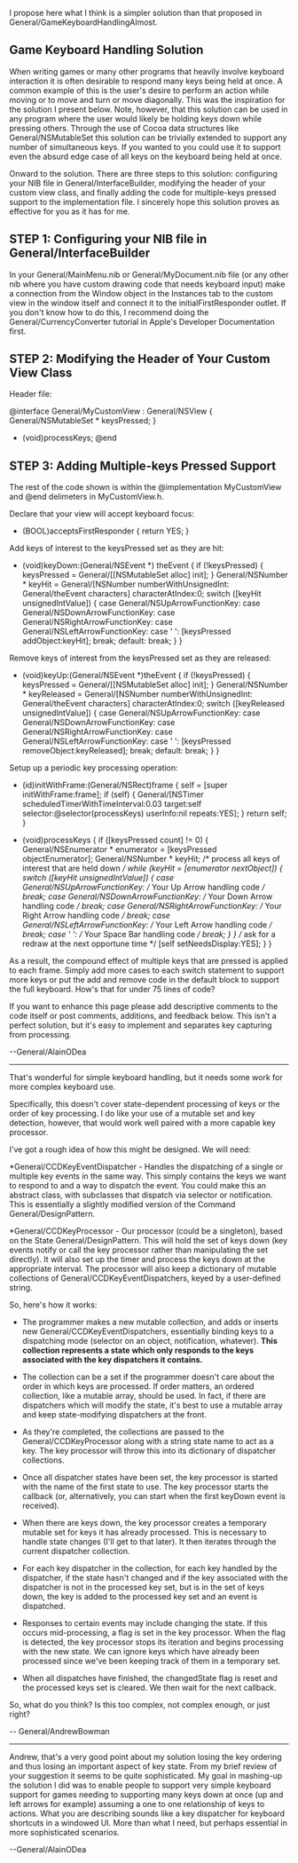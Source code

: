 I propose here what I think is a simpler solution than that proposed in General/GameKeyboardHandlingAlmost.

Game Keyboard Handling Solution
----

When writing games or many other programs that heavily involve keyboard interaction it is often desirable to respond many keys being held at once. A common example of this is the user's desire to perform an action while moving or to move and turn or move diagonally. This was the inspiration for the solution I present below. Note, however, that this solution can be used in any program where the user would likely be holding keys down while pressing others. Through the use of Cocoa data structures like General/NSMutableSet this solution can be trivially extended to support any number of simultaneous keys. If you wanted to you could use it to support even the absurd edge case of all keys on the keyboard being held at once.

Onward to the solution. There are three steps to this solution: configuring your NIB file in General/InterfaceBuilder, modifying the header of your custom view class, and finally adding the code for multiple-keys pressed support to the implementation file. I sincerely hope this solution proves as effective for you as it has for me.

STEP 1: Configuring your NIB file in General/InterfaceBuilder
----
In your General/MainMenu.nib or General/MyDocument.nib file (or any other nib where you have custom drawing code that needs keyboard input) make a connection from the Window object in the Instances tab to the custom view in the window itself and connect it to the     initialFirstResponder outlet. If you don't know how to do this, I recommend doing the General/CurrencyConverter tutorial in Apple's Developer Documentation first.

STEP 2: Modifying the Header of Your Custom View Class
----
Header file:
    
@interface General/MyCustomView : General/NSView
{
  General/NSMutableSet * keysPressed;
}
- (void)processKeys;
@end


STEP 3: Adding Multiple-keys Pressed Support
----
The rest of the code shown is within the @implementation M<nowiki/>yCustomView and @end delimeters in M<nowiki/>yCustomView.h.

Declare that your view will accept keyboard focus:
    
- (BOOL)acceptsFirstResponder {
  return YES;
}


Add keys of interest to the keysPressed set as they are hit:
    
- (void)keyDown:(General/NSEvent *) theEvent {
  if (!keysPressed) {
    keysPressed = General/[[NSMutableSet alloc] init];
  }
  General/NSNumber * keyHit = General/[NSNumber numberWithUnsignedInt:
    General/theEvent characters] characterAtIndex:0;
  switch ([keyHit unsignedIntValue]) {
    case General/NSUpArrowFunctionKey:
    case General/NSDownArrowFunctionKey:
    case General/NSRightArrowFunctionKey:
    case General/NSLeftArrowFunctionKey:
    case ' ':
      [keysPressed addObject:keyHit];
      break;
    default:
      break;
  }
}


Remove keys of interest from the keysPressed set as they are released:
    
- (void)keyUp:(General/NSEvent *)theEvent {
  if (!keysPressed) {
    keysPressed = General/[[NSMutableSet alloc] init];
  }
  General/NSNumber * keyReleased = General/[NSNumber numberWithUnsignedInt:
    General/theEvent characters] characterAtIndex:0;
  switch ([keyReleased unsignedIntValue]) {
    case General/NSUpArrowFunctionKey:
    case General/NSDownArrowFunctionKey:
    case General/NSRightArrowFunctionKey:
    case General/NSLeftArrowFunctionKey:
    case ' ':
      [keysPressed removeObject:keyReleased];
      break;
    default:
      break;
  }
}


Setup up a periodic key processing operation:
    
- (id)initWithFrame:(General/NSRect)frame {
  self = [super initWithFrame:frame];
  if (self) {
    General/[NSTimer scheduledTimerWithTimeInterval:0.03
                                     target:self
                                   selector:@selector(processKeys)
                                   userInfo:nil repeats:YES];
  }
  return self;
}

- (void)processKeys {
  if ([keysPressed count] != 0) {
    General/NSEnumerator * enumerator = [keysPressed objectEnumerator];
    General/NSNumber * keyHit;
    /* process all keys of interest that are held down */
    while (keyHit = [enumerator nextObject]) {
      switch ([keyHit unsignedIntValue]) {
        case General/NSUpArrowFunctionKey:
          /* Your Up Arrow handling code */
          break;
        case General/NSDownArrowFunctionKey:
          /* Your Down Arrow handling code */
          break;
        case General/NSRightArrowFunctionKey:
          /* Your Right Arrow handling code */
          break;
        case General/NSLeftArrowFunctionKey:
          /* Your Left Arrow handling code */
          break;
        case ' ':
          /* Your Space Bar handling code */
          break;
      }
    }
    /* ask for a redraw at the next opportune time */
    [self setNeedsDisplay:YES];
  }
}


As a result, the compound effect of multiple keys that are pressed is applied to each frame. Simply add more     cases to each switch statement to support more keys or put the add and remove code in the     default block to support the full keyboard.  How's that for under 75 lines of code?

If you want to enhance this page please add descriptive comments to the code itself or post comments, additions, and feedback below. This isn't a perfect solution, but it's easy to implement and separates key capturing from processing.

--General/AlainODea

----

That's wonderful for simple keyboard handling, but it needs some work for more complex keyboard use.

Specifically, this doesn't cover state-dependent processing of keys or the order of key processing.  I do like your use of a mutable set and key detection, however, that would work well paired with a more capable key processor.

I've got a rough idea of how this might be designed.  We will need:


*General/CCDKeyEventDispatcher - Handles the dispatching of a single or multiple key events in the same way.  This simply contains the keys we want to respond to and a way to dispatch the event.  You could make this an abstract class, with subclasses that dispatch via selector or notification.  This is essentially a slightly modified version of the Command General/DesignPattern.  

*General/CCDKeyProcessor - Our processor (could be a singleton), based on the State General/DesignPattern.  This will hold the set of keys down (key events notify or call the key processor rather than manipulating the set directly).  It will also set up the timer and process the keys down at the appropriate interval.  The processor will also keep a dictionary of mutable collections of General/CCDKeyEventDispatchers, keyed by a user-defined string.  



So, here's how it works:



* The programmer makes a new mutable collection, and adds or inserts new General/CCDKeyEventDispatchers, essentially binding keys to a dispatching mode (selector on an object, notification, whatever).  **This collection represents a state which only responds to the keys associated with the key dispatchers it contains.**

* The collection can be a set if the programmer doesn't care about the order in which keys are processed.  If order matters, an ordered collection, like a mutable array, should be used.  In fact, if there are dispatchers which will modify the state, it's best to use a mutable array and keep state-modifying dispatchers at the front.

* As they're completed, the collections are passed to the General/CCDKeyProcessor along with a string state name to act as a key.  The key processor will throw this into its dictionary of dispatcher collections.  

* Once all dispatcher states have been set, the key processor is started with the name of the first state to use.  The key processor starts the callback (or, alternatively, you can start when the first keyDown event is received).  

* When there are keys down, the key processor creates a temporary mutable set for keys it has already processed.  This is necessary to handle state changes (I'll get to that later).  It then iterates through the current dispatcher collection.  

* For each key dispatcher in the collection, for each key handled by the dispatcher, if the state hasn't changed and if the key associated with the dispatcher is not in the processed key set, but is in the set of keys down, the key is added to the processed key set and an event is dispatched.  

* Responses to certain events may include changing the state.  If this occurs mid-processing, a flag is set in the key processor.  When the flag is detected, the key processor stops its iteration and begins processing with the new state.  We can ignore keys which have already been processed since we've been keeping track of them in a temporary set.

* When all dispatches have finished, the changedState flag is reset and the processed keys set is cleared.  We then wait for the next callback.



So, what do you think?  Is this too complex, not complex enough, or just right?

-- General/AndrewBowman

----

Andrew, that's a very good point about my solution losing the key ordering and thus losing an important aspect of key state. From my brief review of your suggestion it seems to be quite sophisticated. My goal in mashing-up the solution I did was to enable people to support very simple keyboard support for games needing to supporting many keys down at once (up and left arrows for example) assuming a one to one relationship of keys to actions. What you are describing sounds like a key dispatcher for keyboard shortcuts in a windowed UI. More than what I need, but perhaps essential in more sophisticated scenarios.

--General/AlainODea